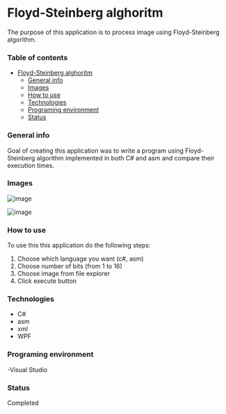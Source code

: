 # Floyd-Steinberg alghoritm 
The purpose of this application is to process image using Floyd-Steinberg algorithm. 

### Table of contents
- [Floyd-Steinberg alghoritm](#floyd-steinberg-alghoritm)
    - [General info](#general-info)
    - [Images](#images)
    - [How to use](#how-to-use)
    - [Technologies](#technologies)
    - [Programing environment](#programing-environment)
    - [Status](#status)

### General info

Goal of creating this application was to write a program using Floyd-Steinberg algorithm implemented in both C# and asm and compare their execution times.

### Images

![image](https://user-images.githubusercontent.com/56251965/167468405-ffe12d71-f234-4842-92a8-4fb221056a85.png)

![image](https://user-images.githubusercontent.com/56251965/167468346-2857a0dc-5e0f-44fb-89b5-59e21ea30d42.png)

### How to use

To use this this application do the following steps:

1. Choose which language you want (c#, asm)
2. Choose number of bits (from 1 to 16)
3. Choose image from file explorer
4. Click execute button

### Technologies

- C# 
- asm
- xml
- WPF

### Programing environment

-Visual Studio

### Status

Completed
